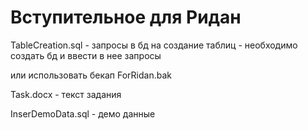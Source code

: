 <h1>Вступительное для Ридан</h1>
<p>TableCreation.sql - запросы в бд на создание таблиц - необходимо создать бд и ввести в нее запросы</p>
<p>или использовать бекап ForRidan.bak</p>
<p>Task.docx - текст задания</p>
<p>InserDemoData.sql - демо данные</p>